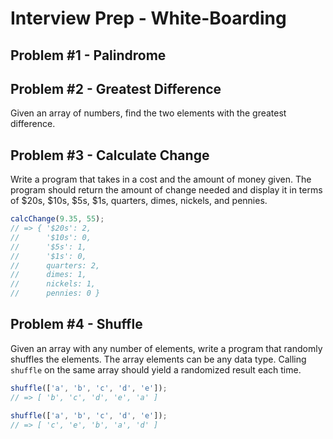 # Interview Prep - White-Boarding

## Problem #1 - Palindrome

## Problem #2 - Greatest Difference

Given an array of numbers, find the two elements with the greatest difference.

## Problem #3 - Calculate Change

Write a program that takes in a cost and the amount of money given. The program should return the amount of change needed and display it in terms of $20s, $10s, $5s, $1s, quarters, dimes, nickels, and pennies.

```js
calcChange(9.35, 55);
// => { '$20s': 2,
//      '$10s': 0,
//      '$5s': 1,
//      '$1s': 0,
//      quarters: 2,
//      dimes: 1,
//      nickels: 1,
//      pennies: 0 }
```

## Problem #4 - Shuffle

Given an array with any number of elements, write a program that randomly shuffles the elements. The array elements can be any data type. Calling `shuffle` on the same array should yield a randomized result each time.

```js
shuffle(['a', 'b', 'c', 'd', 'e']);
// => [ 'b', 'c', 'd', 'e', 'a' ]

shuffle(['a', 'b', 'c', 'd', 'e']);
// => [ 'c', 'e', 'b', 'a', 'd' ]
```